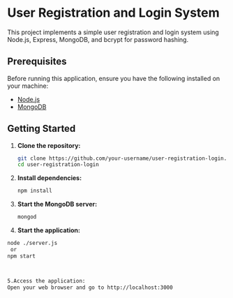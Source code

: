# User Registration and Login System

This project implements a simple user registration and login system using Node.js, Express, MongoDB, and bcrypt for password hashing.

## Prerequisites

Before running this application, ensure you have the following installed on your machine:

- [Node.js](https://nodejs.org/)
- [MongoDB](https://www.mongodb.com/try/download/community)

## Getting Started

1. **Clone the repository:**

   ```bash
   git clone https://github.com/your-username/user-registration-login.git
   cd user-registration-login


2. **Install dependencies:**
   ```bash
   npm install


3. **Start the MongoDB server:**
   ```bash
   mongod

 4. **Start the application:**
   ```bash
node ./server.js
    or
npm start



5.Access the application:
Open your web browser and go to http://localhost:3000
